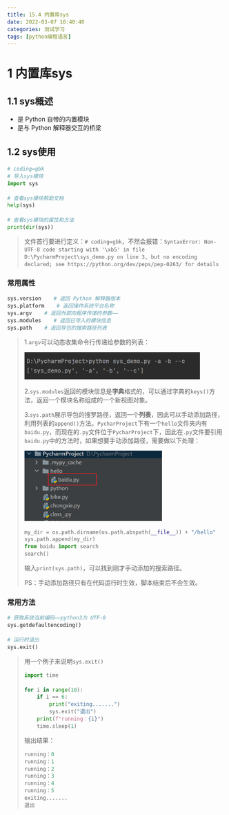 ```yaml
---
title: 15.4 内置库sys
date: 2022-03-07 10:40:40
categories: 测试学习
tags: [python编程语言]
---
```


# 1 内置库sys 

## 1.1 sys概述

- 是 Python 自带的内置模块
- 是与 Python 解释器交互的桥梁

## 1.2 sys使用

```python
# coding=gbk
# 导入sys模块
import sys

# 查看sys模块帮助文档
help(sys)

# 查看sys模块的属性和方法
print(dir(sys))
```

> 文件首行要进行定义：`# coding=gbk`，不然会报错：`SyntaxError: Non-UTF-8 code starting with '\xb5' in file D:\PycharmProject\sys_demo.py on line 3, but no encoding declared; see https://python.org/dev/peps/pep-0263/ for details`

### 常用属性

```python
sys.version    # 返回 Python 解释器版本
sys.platform    # 返回操作系统平台名称
sys.argv    # 返回外部向程序传递的参数——
sys.modules    # 返回已导入的模块信息
sys.path    # 返回导包的搜索路径列表
```

> 1.`argv`可以动态收集命令行传递给参数的列表：
>
> <img src="15-4-内置库sys/image-20220307110412839.png" alt="image-20220307110412839" style="zoom: 50%;" />
>
> 2.`sys.modules`返回的模块信息是**字典**格式的，可以通过字典的`keys()`方法，返回一个模块名称组成的一个新视图对象。
>
> 3.`sys.path`展示导包的搜罗路径，返回一个**列表**，因此可以手动添加路径，利用列表的`append()`方法。`PycharProject`下有一个`hello`文件夹内有`baidu.py`，而现在的`.py`文件位于`PycharProject`下，因此在`.py`文件要引用`baidu.py`中的方法时，如果想要手动添加路径，需要做以下处理：
>
> <img src="15-4-内置库sys/image-20220307143133629.png" alt="image-20220307143133629" style="zoom:50%;" />
>
> ```python
> my_dir = os.path.dirname(os.path.abspath(__file__)) + "/hello"
> sys.path.append(my_dir)
> from baidu import search
> search()
> ```
>
> 输入`print(sys.path)`，可以找到刚才手动添加的搜索路径。
>
> PS：手动添加路径只有在代码运行时生效，脚本结束后不会生效。

### 常用方法

```python
# 获取系统当前编码——python3为 UTF-8
sys.getdefaultencoding()

# 运行时退出
sys.exit()
```

> 用一个例子来说明`sys.exit()`
>
> ```python
> import time
> 
> for i in range(10):
>     if i == 6:
>         print("exiting.......")
>         sys.exit("退出")
>     print(f"running：{i}")
>     time.sleep(1)
> ```
>
> 输出结果：
>
> ```python
> running：0
> running：1
> running：2
> running：3
> running：4
> running：5
> exiting.......
> 退出
> ```

